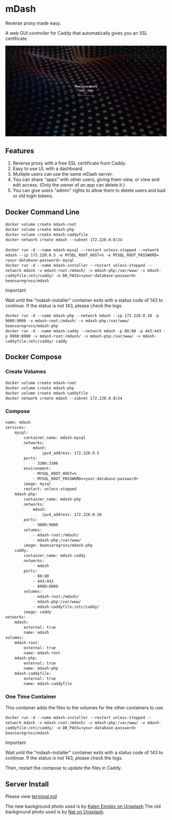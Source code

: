 # mDash
Reverse proxy made easy.

A web GUI controller for Caddy that automatically gives you an SSL certificate.

![](https://github.com/beans-are-gross/mdash-photos/blob/main/Home.png?raw=true)

## Features
1. Reverse proxy with a free SSL certificate from Caddy.
2. Easy to use UI, with a dashboard.
3. Multiple users can use the same mDash server.
4. You can share "apps" with other users, giving them view, or view and edit access. (Only the owner of an app can delete it.)
5. You can give users "admin" rights to allow them to delete users and bad or old login tokens.

## Docker Command Line
```
docker volume create mdash-root
docker volume create mdash-php
docker volume create mdash-caddyfile
docker network create mdash --subnet 172.220.0.0/24

docker run -d --name mdash-mysql --restart unless-stopped --network mdash --ip 172.220.0.5 -e MYSQL_ROOT_HOST=% -e MYSQL_ROOT_PASSWORD=<your-database-password> mysql
docker run -d --name mdash-installer --restart unless-stopped --network mdash -v mdash-root:/mdash/ -v mdash-php:/var/www/ -v mdash-caddyfile:/etc/caddy/ -e DB_PASS=<your-database-password> beansaregross/mdash
```

> [!IMPORTANT]
> Wait until the "mdash-installer" container exits with a status code of 143 to continue.
> If the status is not 143, please check the logs.

```
docker run -d --name mdash-php --network mdash --ip 172.220.0.10 -p 9000:9000 -v mdash-root:/mdash/ -v mdash-php:/var/www/ beansaregross/mdash-php
docker run -d --name mdash-caddy --network mdash -p 80:80 -p 443:443 -p 8080:8080 -v mdash-root:/mdash/ -v mdash-php:/var/www/ -v mdash-caddyfile:/etc/caddy/ caddy
```

## Docker Compose
### Create Volumes
```
docker volume create mdash-root
docker volume create mdash-php
docker volume create mdash-caddyfile
docker network create mdash --subnet 172.220.0.0/24
```

### Compose
```
name: mdash
services:
    mysql:
        container_name: mdash-mysql
        networks:
            mdash:
                ipv4_address: 172.220.0.5
        ports:
            - 3306:3306
        environment:
            - MYSQL_ROOT_HOST=%
            - MYSQL_ROOT_PASSWORD=<your-database-password>
        image: mysql
        restart: unless-stopped
    mdash-php:
        container_name: mdash-php
        networks:
            mdash:
                ipv4_address: 172.220.0.10
        ports:
            - 9000:9000
        volumes:
            - mdash-root:/mdash/
            - mdash-php:/var/www/
        image: beansaregross/mdash-php
    caddy:
        container_name: mdash-caddy
        networks:
            - mdash
        ports:
            - 80:80
            - 443:443
            - 8080:8080
        volumes:
            - mdash-root:/mdash/
            - mdash-php:/var/www/
            - mdash-caddyfile:/etc/caddy/
        image: caddy
networks:
    mdash:
        external: true
        name: mdash
volumes:
    mdash-root:
        external: true
        name: mdash-root
    mdash-php:
        external: true
        name: mdash-php
    mdash-caddyfile:
        external: true
        name: mdash-caddyfile
```

### One Time Container
This container adds the files to the volumes for the other containers to use.
```
docker run -d --name mdash-installer --restart unless-stopped --network mdash -v mdash-root:/mdash/ -v mdash-php:/var/www/ -v mdash-caddyfile:/etc/caddy/ -e DB_PASS=<your-database-password> beansaregross/mdash
```

> [!IMPORTANT]
> Wait until the "mdash-installer" container exits with a status code of 143 to continue.
> If the status is not 143, please check the logs.
>
> Then, restart the compose to update the files in Caddy.

## Server Install
Please view [terminal.md](https://github.com/beans-are-gross/mdash/blob/main/terminal.md)

The new background photo used is by [Kalen Emsley on Unsplash](https://unsplash.com/photos/green-mountain-across-body-of-water-Bkci_8qcdvQ?utm_content=creditCopyText&utm_medium=referral&utm_source=unsplash)
The old background photo used is by [Nat on Unsplash](https://unsplash.com/photos/red-and-blue-textile-on-blue-textile-9l98kFByiao?utm_content=creditCopyText&utm_medium=referral&utm_source=unsplash).